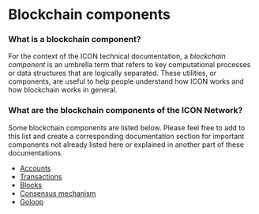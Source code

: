# Blockchain components

### What is a blockchain component?

For the context of the ICON technical documentation, a _blockchain component_ is an umbrella term that refers to key computational processes or data structures that are logically separated. These utilities, or components, are useful to help people understand how ICON works and how blockchain works in general.

### What are the blockchain components of the ICON Network?

Some blockchain components are listed below. Please feel free to add to this list and create a corresponding documentation section for important components not already listed here or explained in another part of these documentations.

* [Accounts](accounts.md)
* [Transactions](transactions.md)
* [Blocks](blocks.md)
* [Consensus mechanism](consensus-mechanism.md)
* [Goloop](goloop/)

